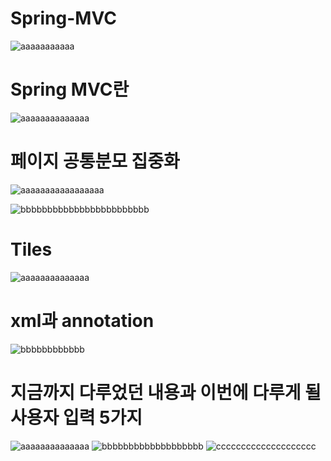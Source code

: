 # Spring-MVC
![aaaaaaaaaaa](https://user-images.githubusercontent.com/76800974/113818630-05f7d400-97b3-11eb-8863-221da666653e.png)

Spring MVC란
=============

![aaaaaaaaaaaaaa](https://user-images.githubusercontent.com/76800974/113819151-e01eff00-97b3-11eb-90f7-6aa1b3bbea7f.png)

페이지 공통분모 집중화
=============

![aaaaaaaaaaaaaaaaa](https://user-images.githubusercontent.com/76800974/117249833-36e42b00-ae7d-11eb-97f2-f4a1b6e3b96b.png)

![bbbbbbbbbbbbbbbbbbbbbbbb](https://user-images.githubusercontent.com/76800974/117249868-406d9300-ae7d-11eb-971c-be58c7f7d2d4.png)

Tiles
=============

![aaaaaaaaaaaaaa](https://user-images.githubusercontent.com/76800974/117262037-cb558a00-ae8b-11eb-8773-395549a1a866.png)

xml과 annotation
=============

![bbbbbbbbbbbb](https://user-images.githubusercontent.com/76800974/117651233-b00cb680-b1cc-11eb-9226-686a2cfc357c.png)

지금까지 다루었던 내용과 이번에 다루게 될 사용자 입력 5가지
=============

![aaaaaaaaaaaaaa](https://user-images.githubusercontent.com/76800974/117667970-72198d80-b1e0-11eb-8392-cd91a0391f0b.png)
![bbbbbbbbbbbbbbbbbbb](https://user-images.githubusercontent.com/76800974/117667975-734aba80-b1e0-11eb-8632-bc397c6fb4e6.png)
![cccccccccccccccccccc](https://user-images.githubusercontent.com/76800974/117667978-734aba80-b1e0-11eb-91d4-75100930644f.png)
